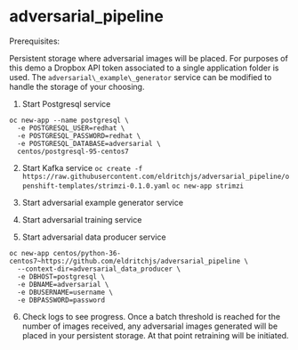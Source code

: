 # adversarial_pipeline

Prerequisites:

Persistent storage where adversarial images will be placed. For purposes of this demo a Dropbox API token associated to a single application folder is used. The `adversarial\_example\_generator` service can be modified to handle the storage of your choosing. 

1. Start Postgresql service
```
oc new-app --name postgresql \
  -e POSTGRESQL_USER=redhat \
  -e POSTGRESQL_PASSWORD=redhat \
  -e POSTGRESQL_DATABASE=adversarial \
  centos/postgresql-95-centos7
```

2. Start Kafka service
`oc create -f https://raw.githubusercontent.com/eldritchjs/adversarial_pipeline/openshift-templates/strimzi-0.1.0.yaml`
`oc new-app strimzi`

3. Start adversarial example generator service

4. Start adversarial training service

5. Start adversarial data producer service

```
oc new-app centos/python-36-centos7~https://github.com/eldritchjs/adversarial_pipeline \
  --context-dir=adversarial_data_producer \
  -e DBHOST=postgresql \
  -e DBNAME=adversarial \
  -e DBUSERNAME=username \
  -e DBPASSWORD=password
```

6. Check logs to see progress. Once a batch threshold is reached for the number of images received, any adversarial images generated will be placed in your persistent storage. At that point retraining will be initiated.
  
